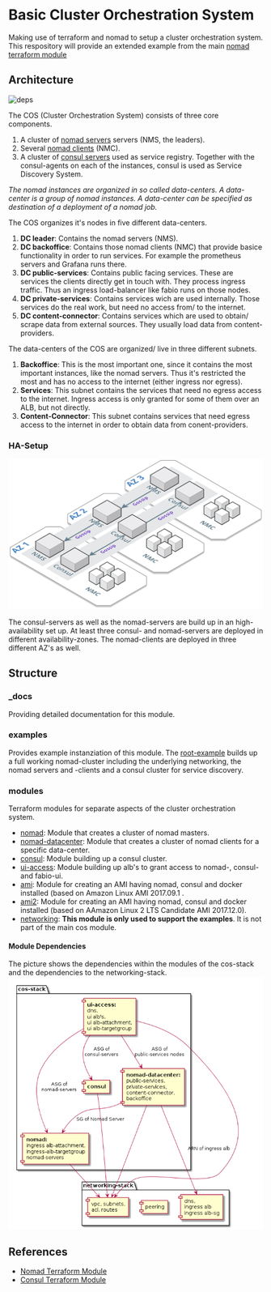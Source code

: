 # Basic Cluster Orchestration System

Making use of terraform and nomad to setup a cluster orchestration system.
This respository will provide an extended example from the main [nomad terraform module](https://github.com/hashicorp/terraform-aws-nomad/tree/master/examples/nomad-consul-separate-cluster)

## Architecture

![deps](_docs/Cluster_Orchestration_System_Stack.png)

The COS (Cluster Orchestration System) consists of three core components.

1. A cluster of [nomad servers](modules/nomad) servers (NMS, the leaders).
2. Several [nomad clients](modules/nomad-datacenter) (NMC).
3. A cluster of [consul servers](modules/consul) used as service registry. Together with the consul-agents on each of the instances, consul is used as Service Discovery System.

*The nomad instances are organized in so called data-centers. A data-center is a group of nomad instances. A data-center can be specified as destination of a deployment of a nomad job.*

The COS organizes it's nodes in five different data-centers.

1. **DC leader**: Contains the nomad servers (NMS).
2. **DC backoffice**: Contains those nomad clients (NMC) that provide basice functionality in order to run services. For example the prometheus servers and Grafana runs there.
3. **DC public-services**: Contains public facing services. These are services the clients directly get in touch with. They process ingress traffic. Thus an ingress load-balancer like fabio runs on those nodes.
4. **DC private-services**: Contains services wich are used internally. Those services do the real work, but need no access from/ to the internet.
5. **DC content-connector**: Contains services which are used to obtain/ scrape data from external sources. They usually load data from content-providers.

The data-centers of the COS are organized/ live in three different subnets.

1. **Backoffice**: This is the most important one, since it contains the most important instances, like the nomad servers. Thus it's restricted the most and has no access to the internet (either ingress nor egress).
2. **Services**: This subnet contains the services that need no egress access to the internet. Ingress access is only granted for some of them over an ALB, but not directly.
3. **Content-Connector**: This subnet contains services that need egress access to the internet in order to obtain data from conent-providers.

### HA-Setup

![deps](_docs/Cluster_Orchestration_System_HA.png)

The consul-servers as well as the nomad-servers are build up in an high-availability set up. At least three consul- and nomad-servers are deployed in different availability-zones. The nomad-clients are deployed in three different AZ's as well.

## Structure

### _docs

Providing detailed documentation for this module.

### examples

Provides example instanziation of this module.
The [root-example](examples/root-example) builds up a full working nomad-cluster including the underlying networking, the nomad servers and -clients and a consul cluster for service discovery.

### modules

Terraform modules for separate aspects of the cluster orchestration system.

* [nomad](modules/nomad): Module that creates a cluster of nomad masters.
* [nomad-datacenter](modules/nomad-datacenter): Module that creates a cluster of nomad clients for a specific data-center.
* [consul](modules/consul): Module building up a consul cluster.
* [ui-access](modules/ui-access): Module building up alb's to grant access to nomad-, consul- and fabio-ui.
* [ami](modules/ami): Module for creating an AMI having nomad, consul and docker installed (based on Amazon Linux AMI 2017.09.1 .
* [ami2](modules/ami2): Module for creating an AMI having nomad, consul and docker installed (based on AAmazon Linux 2 LTS Candidate AMI 2017.12.0).
* [networking](modules/networking): **This module is only used to support the examples**. It is not part of the main cos module.

#### Module Dependencies

The picture shows the dependencies within the modules of the cos-stack and the dependencies to the networking-stack.
![deps](_docs/module-dependencies.png)

## References

* [Nomad Terraform Module](https://github.com/hashicorp/terraform-aws-nomad)
* [Consul Terraform Module](https://github.com/hashicorp/terraform-aws-consul)
